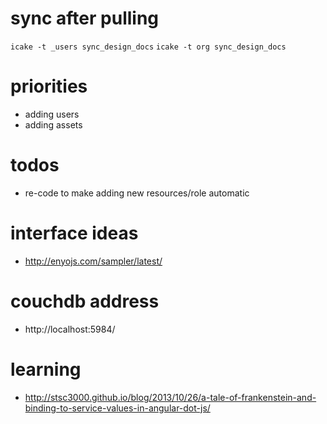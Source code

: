 
# sync after pulling

`icake -t _users sync_design_docs`
`icake -t org sync_design_docs`

# priorities

- adding users
- adding assets

# todos

- re-code to make adding new resources/role automatic

# interface ideas

- <http://enyojs.com/sampler/latest/>

# couchdb address

- http://localhost:5984/

# learning

- <http://stsc3000.github.io/blog/2013/10/26/a-tale-of-frankenstein-and-binding-to-service-values-in-angular-dot-js/>
